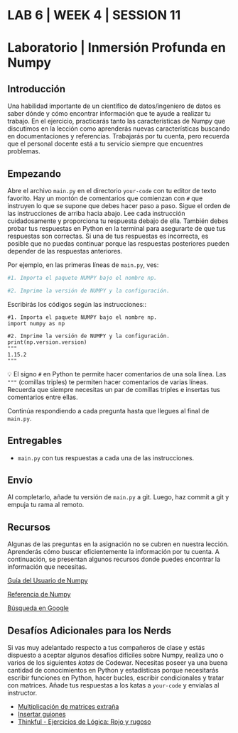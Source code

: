 # LAB 6 | WEEK 4 | SESSION 11

# Laboratorio | Inmersión Profunda en Numpy

## Introducción

Una habilidad importante de un científico de datos/ingeniero de datos es saber dónde y cómo encontrar información que te ayude a realizar tu trabajo. En el ejercicio, practicarás tanto las características de Numpy que discutimos en la lección como aprenderás nuevas características buscando en documentaciones y referencias. Trabajarás por tu cuenta, pero recuerda que el personal docente está a tu servicio siempre que encuentres problemas.

## Empezando

Abre el archivo `main.py` en el directorio `your-code` con tu editor de texto favorito. Hay un montón de comentarios que comienzan con `#` que instruyen lo que se supone que debes hacer paso a paso. Sigue el orden de las instrucciones de arriba hacia abajo. Lee cada instrucción cuidadosamente y proporciona tu respuesta debajo de ella. También debes probar tus respuestas en Python en la terminal para asegurarte de que tus respuestas son correctas. Si una de tus respuestas es incorrecta, es posible que no puedas continuar porque las respuestas posteriores pueden depender de las respuestas anteriores.

Por ejemplo, en las primeras líneas de `main.py`, ves:

```python
#1. Importa el paquete NUMPY bajo el nombre np.

#2. Imprime la versión de NUMPY y la configuración.
```

Escribirás los códigos según las instrucciones::

```
#1. Importa el paquete NUMPY bajo el nombre np.
import numpy as np

#2. Imprime la versión de NUMPY y la configuración.
print(np.version.version)
"""
1.15.2
"""
```

:bulb: El signo `#` en Python te permite hacer comentarios de una sola línea. Las `"""` (comillas triples) te permiten hacer comentarios de varias líneas. Recuerda que siempre necesitas un par de comillas triples e insertas tus comentarios entre ellas.

Continúa respondiendo a cada pregunta hasta que llegues al final de `main.py`.

## Entregables

- `main.py` con tus respuestas a cada una de las instrucciones.

## Envío

Al completarlo, añade tu versión de `main.py` a git. Luego, haz commit a git y empuja tu rama al remoto.

## Recursos

Algunas de las preguntas en la asignación no se cubren en nuestra lección. Aprenderás cómo buscar eficientemente la información por tu cuenta. A continuación, se presentan algunos recursos donde puedes encontrar la información que necesitas.

[Guía del Usuario de Numpy](https://docs.scipy.org/doc/numpy/user/index.html)

[Referencia de Numpy](https://docs.scipy.org/doc/numpy/reference/)

[Búsqueda en Google](https://www.google.com/search?q=how+to+use+numpy)

## Desafíos Adicionales para los Nerds

Si vas muy adelantado respecto a tus compañeros de clase y estás dispuesto a aceptar algunos desafíos difíciles sobre Numpy, realiza uno o varios de los siguientes *katas* de Codewar. Necesitas poseer ya una buena cantidad de conocimientos en Python y estadísticas porque necesitarás escribir funciones en Python, hacer bucles, escribir condicionales y tratar con matrices. Añade tus respuestas a los katas a `your-code` y envíalas al instructor.

* [Multiplicación de matrices extraña](https://www.codewars.com/kata/weird-matrix-multiplication)
* [Insertar guiones](https://www.codewars.com/kata/insert-dashes)
* [Thinkful - Ejercicios de Lógica: Rojo y rugoso](https://www.codewars.com/kata/thinkful-logic-drills-red-and-bumpy)

<!-- https://github.com/ironhack-labs/lab-numpy-en -->
